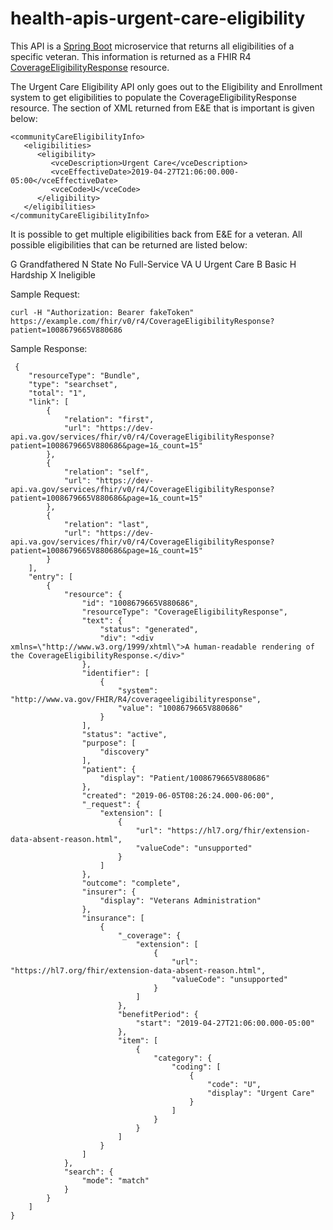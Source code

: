 # health-apis-urgent-care-eligibility

This API is a [Spring Boot](https://spring.io/projects/spring-boot) microservice that returns all eligibilities of a specific veteran.  This information is returned as a FHIR R4 [CoverageEligibilityResponse](https://www.hl7.org/fhir/r4/coverageeligibilityresponse.html) resource.

The Urgent Care Eligibility API only goes out to the Eligibility and Enrollment system to get eligibilities to populate the CoverageEligibilityResponse resource.  The section of XML returned from E&E that is important is given below:

```
<communityCareEligibilityInfo>
   <eligibilities>
      <eligibility>
         <vceDescription>Urgent Care</vceDescription>
         <vceEffectiveDate>2019-04-27T21:06:00.000-05:00</vceEffectiveDate>
         <vceCode>U</vceCode>
      </eligibility>
   </eligibilities>
</communityCareEligibilityInfo>
```



It is possible to get multiple eligibilities back from E&E for a veteran.  All possible eligibilities that can be returned are listed below:

G 	Grandfathered
N	State No Full-Service VA
U	Urgent Care
B 	Basic
H	Hardship
X	Ineligible



Sample Request:

```
curl -H "Authorization: Bearer fakeToken" https://example.com/fhir/v0/r4/CoverageEligibilityResponse?patient=1008679665V880686
```



Sample Response:

```
 {
    "resourceType": "Bundle",
    "type": "searchset",
    "total": "1",
    "link": [
        {
            "relation": "first",
            "url": "https://dev-api.va.gov/services/fhir/v0/r4/CoverageEligibilityResponse?patient=1008679665V880686&page=1&_count=15"
        },
        {
            "relation": "self",
            "url": "https://dev-api.va.gov/services/fhir/v0/r4/CoverageEligibilityResponse?patient=1008679665V880686&page=1&_count=15"
        },
        {
            "relation": "last",
            "url": "https://dev-api.va.gov/services/fhir/v0/r4/CoverageEligibilityResponse?patient=1008679665V880686&page=1&_count=15"
        }
    ],
    "entry": [
        {
            "resource": {
                "id": "1008679665V880686",
                "resourceType": "CoverageEligibilityResponse",
                "text": {
                    "status": "generated",
                    "div": "<div xmlns=\"http://www.w3.org/1999/xhtml\">A human-readable rendering of the CoverageEligibilityResponse.</div>"
                },
                "identifier": [
                    {
                        "system": "http://www.va.gov/FHIR/R4/coverageeligibilityresponse",
                        "value": "1008679665V880686"
                    }
                ],
                "status": "active",
                "purpose": [
                    "discovery"
                ],
                "patient": {
                    "display": "Patient/1008679665V880686"
                },
                "created": "2019-06-05T08:26:24.000-06:00",
                "_request": {
                    "extension": [
                        {
                            "url": "https://hl7.org/fhir/extension-data-absent-reason.html",
                            "valueCode": "unsupported"
                        }
                    ]
                },
                "outcome": "complete",
                "insurer": {
                    "display": "Veterans Administration"
                },
                "insurance": [
                    {
                        "_coverage": {
                            "extension": [
                                {
                                    "url": "https://hl7.org/fhir/extension-data-absent-reason.html",
                                    "valueCode": "unsupported"
                                }
                            ]
                        },
                        "benefitPeriod": {
                            "start": "2019-04-27T21:06:00.000-05:00"
                        },
                        "item": [
                            {
                                "category": {
                                    "coding": [
                                        {
                                            "code": "U",
                                            "display": "Urgent Care"
                                        }
                                    ]
                                }
                            }
                        ]
                    }
                ]
            },
            "search": {
                "mode": "match"
            }
        }
    ]
}

```

